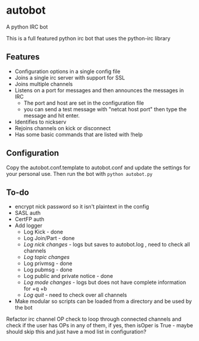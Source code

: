 autobot
=======

A python IRC bot

This is a full featured python irc bot that uses the python-irc library

Features
--------

* Configuration options in a single config file
* Joins a single irc server with support for SSL
* Joins multiple channels
* Listens on a port for messages and then announces the messages in IRC
    * The port and host are set in the configuration file
    * you can send a test message with "netcat host port" then type the message
      and hit enter.
* Identifies to nickserv
* Rejoins channels on kick or disconnect
* Has some basic commands that are listed with !help

Configuration
-------------

Copy the autobot.conf.template to autobot.conf and update the settings for your
personal use. Then run the bot with ```python autobot.py```

To-do
-----

* encrypt nick password so it isn't plaintext in the config
* SASL auth
* CertFP auth
* Add logger
    * Log Kick - done
    * Log Join/Part - done
    * *Log nick changes* - logs but saves to autobot.log , need to check all
      channels
    * *Log topic changes*
    * Log privmsg - done
    * Log pubmsg - done
    * Log public and private notice - done
    * *Log mode changes* - logs but does not have complete information for +q +b
    * *Log quit* - need to check over all channels
* Make modular so scripts can be loaded from a directory and be used by the bot

Refactor irc channel OP check to loop through connected channels and check if the user has
OPs in any of them, if yes, then isOper is True - maybe should skip this and just have a mod list in configuration?
